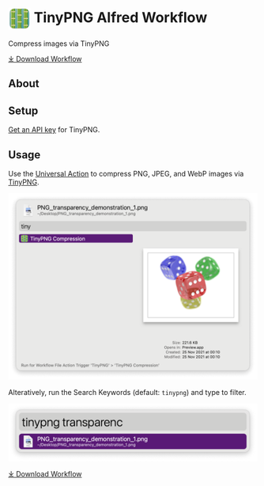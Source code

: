 # <img src='Workflow/icon.png' width='45' align='center' alt='icon'> TinyPNG Alfred Workflow

Compress images via TinyPNG

<a href='https://github.com/alfredapp/tinypng-workflow/releases/latest/download/TinyPNG.alfredworkflow'>⤓ Download Workflow</a>

## About

## Setup

[Get an API key](https://tinypng.com/developers) for TinyPNG.

## Usage

Use the [Universal Action](https://www.alfredapp.com/help/features/universal-actions/) to compress PNG, JPEG, and WebP images via [TinyPNG](https://tinypng.com/).

![Alfred File Action for TinyPNG Compression](Workflow/images/about/fileaction.png)

Alteratively, run the Search Keywords (default: `tinypng`) and type to filter.

![Alfred search for tinypng transparenc](Workflow/images/about/filefilter.png)

<a href='https://github.com/alfredapp/tinypng-workflow/releases/latest/download/TinyPNG.alfredworkflow'>⤓ Download Workflow</a>
